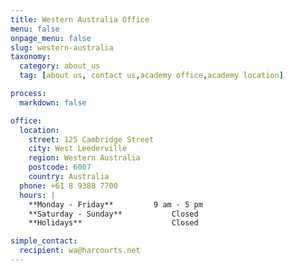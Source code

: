 ```yaml
---
title: Western Australia Office
menu: false
onpage_menu: false
slug: western-australia
taxonomy:
  category: about_us
  tag: [about us, contact us,academy office,academy location]

process:
  markdown: false

office:
  location:
    street: 125 Cambridge Street
    city: West Leederville
    region: Western Australia
    postcode: 6007
    country: Australia
  phone: +61 8 9388 7700
  hours: |
    **Monday - Friday**			9 am - 5 pm  
    **Saturday - Sunday**			Closed  
    **Holidays**					Closed

simple_contact:
  recipient: wa@harcourts.net
---
```

